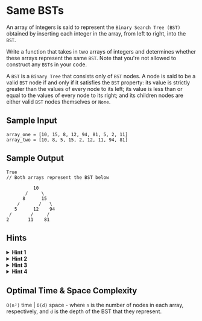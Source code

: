 # Same BSTs

An array of integers is said to represent the `Binary Search Tree (BST)` obtained by inserting each integer in the array, from left to right, into the `BST`.

Write a function that takes in two arrays of integers and determines whether these arrays represent the same `BST`. Note that you're not allowed to construct any `BST`s in your code.

A `BST` is a `Binary Tree` that consists only of `BST` nodes. A node is said to be a valid `BST` node if and only if it satisfies the `BST` property: its value is strictly greater than the values of every node to its left; its value is less than or equal to the values of every node to its right; and its children nodes are either valid `BST` nodes themselves or `None`.

## Sample Input

```plaintext
array_one = [10, 15, 8, 12, 94, 81, 5, 2, 11]
array_two = [10, 8, 5, 15, 2, 12, 11, 94, 81]
```

## Sample Output

```plaintext
True 
// Both arrays represent the BST below

          10
       /     \
      8      15
    /       /   \
   5      12    94
 /       /     /
2       11    81

```

## Hints

<details>
<summary><b>Hint 1</b></summary>

You can immediately conclude that the input arrays don't represent the same `BST` if their first values aren't equal to each other, since their first values represent the root of the `BST`. Similarly, you can conclude this if their lengths are different. If their first values are equal to each other and their lengths are the same, what should your next step be?

</details>

<details>
<summary><b>Hint 2</b></summary>

Given an array of integers, all of the values in the array that are smaller than the first value in the array are located in the left subtree of the `BST` that the array represents, and all of the values in the array that are greater than or equal to the first value in the array are located in the right subtree of the `BST` that the array represents. Use this fact and Hint #1 to recursively determine whether all subtrees in the `BST`s represented by the arrays are equal to each other.

</details>

<details>
<summary><b>Hint 3</b></summary>

Write a recursive function that takes in two arrays of integers. If the first values of the arrays aren't equal to each other or if the arrays don't have the same length, the arrays don't represent the same `BST`. If the first values and lengths are equal to each other, respectively, perform the following actions on both arrays: gather all integers that are smaller than the first integer; these form a new array that represents the left subtree of the relevant `BST`; gather all integers that are greater than or equal to the first integer; these form a new array that represents the right subtree of the relevant `BST`. Call the recursive function twice: once with the two left-subtree arrays and once with the two right-subtree arrays.

</details>

<details>
<summary><b>Hint 4</b></summary>

Do you actually need to create all of the auxiliary arrays mentioned in `Hint #3`?

</details>

## Optimal Time & Space Complexity

`O(n²)` time | `O(d)` space - where `n` is the number of nodes in each array, respectively, and `d` is the depth of the BST that they represent.
